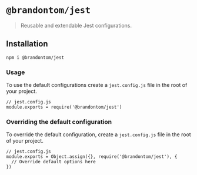 # `@brandontom/jest`

> Reusable and extendable Jest configurations.

## Installation

```
npm i @brandontom/jest
```

### Usage

To use the default configurations create a `jest.config.js` file in the root of your project.

```
// jest.config.js
module.exports = require('@brandontom/jest')
```

### Overriding the default configuration

To override the default configuration, create a `jest.config.js` file in the root of your project.

```
// jest.config.js
module.exports = Object.assign({}, require('@brandontom/jest'), {
  // Override default options here
})
```
